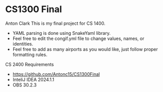 # CS1300 Final
Anton Clark
This is my final project for CS 1400.

* YAML parsing is done using SnakeYaml library.
* Feel free to edit the congif.yml file to change values, names, or identities.
* Feel free to add as many airports as you would like, just follow proper formatting rules.

CS 2400 Requirements
* https://github.com/Antonc15/CS1300Final
* InteliJ IDEA 2024.1.1
* OBS 30.2.3

